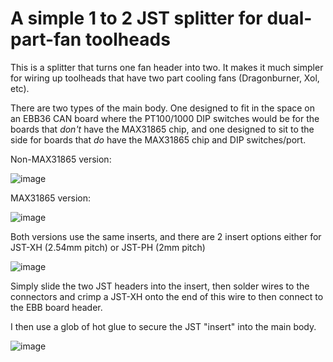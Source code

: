 # A simple 1 to 2 JST splitter for dual-part-fan toolheads

This is a splitter that turns one fan header into two. It makes it much simpler for wiring up toolheads that have two part cooling fans (Dragonburner, Xol, etc).

There are two types of the main body. One designed to fit in the space on an EBB36 CAN board where the PT100/1000 DIP switches would be for the boards that *don't* have the MAX31865 chip, and one designed to sit to the side for boards that *do* have the MAX31865 chip and DIP switches/port.

Non-MAX31865 version:

![image](https://github.com/Esoterical/PrinterMods/assets/124253477/4bc72cfb-f552-431e-94dd-9f8764c90bf4)

MAX31865 version:

![image](https://github.com/Esoterical/PrinterMods/assets/124253477/1c847791-8f76-44ff-91db-8d2f34b091aa)

Both versions use the same inserts, and there are  2 insert options either for JST-XH (2.54mm pitch) or JST-PH (2mm pitch)

![image](https://github.com/Esoterical/PrinterMods/assets/124253477/c67ac6f3-aa1e-491f-b440-45a6a607c099)

Simply slide the two JST headers into the insert, then solder wires to the connectors and crimp a JST-XH onto the end of this wire to then connect to the EBB board header.

I then use a glob of hot glue to secure the JST "insert" into the main body.

![image](https://github.com/Esoterical/PrinterMods/assets/124253477/ea7fdd76-5e53-4b18-8a90-4a2689ba64e0)
